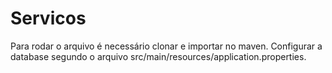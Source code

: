 # Servicos

Para rodar o arquivo é necessário clonar e importar no maven. 
Configurar a database segundo o arquivo src/main/resources/application.properties.